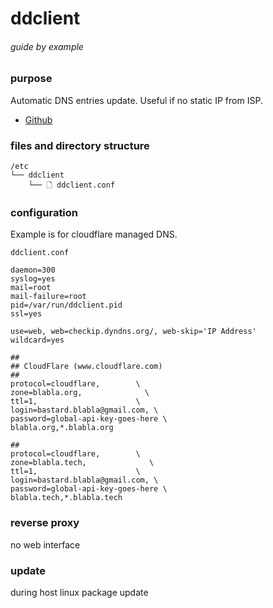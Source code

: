 # ddclient

###### guide by example

### purpose

Automatic DNS entries update. Useful if no static IP from ISP.

* [Github](https://github.com/ddclient/ddclient)

### files and directory structure

  ```
  /etc
  └── ddclient
      └── 🗋 ddclient.conf
  ```

### configuration

Example is for cloudflare managed DNS.

  `ddclient.conf`

  ```
  daemon=300
  syslog=yes
  mail=root
  mail-failure=root
  pid=/var/run/ddclient.pid
  ssl=yes

  use=web, web=checkip.dyndns.org/, web-skip='IP Address'
  wildcard=yes

  ##
  ## CloudFlare (www.cloudflare.com)
  ##
  protocol=cloudflare,        \
  zone=blabla.org,              \
  ttl=1,                      \
  login=bastard.blabla@gmail.com, \
  password=global-api-key-goes-here \
  blabla.org,*.blabla.org

  ##
  protocol=cloudflare,        \
  zone=blabla.tech,              \
  ttl=1,                      \
  login=bastard.blabla@gmail.com, \
  password=global-api-key-goes-here \
  blabla.tech,*.blabla.tech
  ```

### reverse proxy

  no web interface

### update

  during host linux package update
